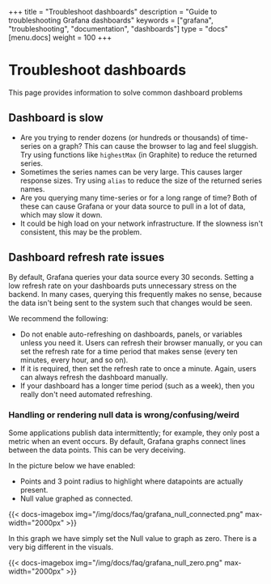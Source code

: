 +++
title = "Troubleshoot dashboards"
description = "Guide to troubleshooting Grafana dashboards"
keywords = ["grafana", "troubleshooting", "documentation", "dashboards"]
type = "docs"
[menu.docs]
weight = 100
+++

# Troubleshoot dashboards

This page provides information to solve common dashboard problems

## Dashboard is slow

- Are you trying to render dozens (or hundreds or thousands) of time-series on a graph? This can cause the browser to lag and feel sluggish. Try using functions like `highestMax` (in Graphite) to reduce the returned series.
- Sometimes the series names can be very large. This causes larger response sizes. Try using `alias` to reduce the size of the returned series names.
- Are you querying many time-series or for a long range of time? Both of these can cause Grafana or your data source to pull in a lot of data, which may slow it down.
- It could be high load on your network infrastructure. If the slowness isn't consistent, this may be the problem.

## Dashboard refresh rate issues

By default, Grafana queries your data source every 30 seconds. Setting a low refresh rate on your dashboards puts unnecessary stress on the backend. In many cases, querying this frequently makes no sense, because the data isn't being sent to the system such that changes would be seen.

We recommend the following:

- Do not enable auto-refreshing on dashboards, panels, or variables unless you need it. Users can refresh their browser manually, or you can set the refresh rate for a time period that makes sense (every ten minutes, every hour, and so on).
- If it is required, then set the refresh rate to once a minute. Again, users can always refresh the dashboard manually.
- If your dashboard has a longer time period (such as a week), then you really don't need automated refreshing.

### Handling or rendering null data is wrong/confusing/weird

Some applications publish data intermittently; for example, they only post a metric when an event occurs. By
default, Grafana graphs connect lines between the data points. This can be very deceiving.

In the picture below we have enabled:
- Points and 3 point radius to highlight where datapoints are actually present.
- Null value graphed as connected.

{{< docs-imagebox img="/img/docs/faq/grafana_null_connected.png" max-width="2000px" >}}

In this graph we have simply set the Null value to graph as zero. There
is a very big different in the visuals.

{{< docs-imagebox img="/img/docs/faq/grafana_null_zero.png" max-width="2000px" >}}
